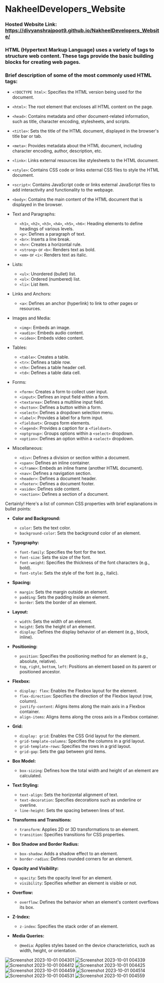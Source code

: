 # NakheelDevelopers_Website
### Hosted Website Link: https://divyanshrajpoot9.github.io/NakheelDevelopers_Website/
### HTML (Hypertext Markup Language) uses a variety of tags to structure web content. These tags provide the basic building blocks for creating web pages. 
### Brief description of some of the most commonly used HTML tags:

- `<!DOCTYPE html>`: Specifies the HTML version being used for the document.
  
- `<html>`: The root element that encloses all HTML content on the page.

- `<head>`: Contains metadata and other document-related information, such as title, character encoding, stylesheets, and scripts.

- `<title>`: Sets the title of the HTML document, displayed in the browser's title bar or tab.

- `<meta>`: Provides metadata about the HTML document, including character encoding, author, description, etc.

- `<link>`: Links external resources like stylesheets to the HTML document.

- `<style>`: Contains CSS code or links external CSS files to style the HTML document.

- `<script>`: Contains JavaScript code or links external JavaScript files to add interactivity and functionality to the webpage.

- `<body>`: Contains the main content of the HTML document that is displayed in the browser.

- Text and Paragraphs:
  - `<h1>`, `<h2>`, `<h3>`, `<h4>`, `<h5>`, `<h6>`: Heading elements to define headings of various levels.
  - `<p>`: Defines a paragraph of text.
  - `<br>`: Inserts a line break.
  - `<hr>`: Creates a horizontal rule.
  - `<strong>` or `<b>`: Renders text as bold.
  - `<em>` or `<i>`: Renders text as italic.

- Lists:
  - `<ul>`: Unordered (bullet) list.
  - `<ol>`: Ordered (numbered) list.
  - `<li>`: List item.

- Links and Anchors:
  - `<a>`: Defines an anchor (hyperlink) to link to other pages or resources.

- Images and Media:
  - `<img>`: Embeds an image.
  - `<audio>`: Embeds audio content.
  - `<video>`: Embeds video content.

- Tables:
  - `<table>`: Creates a table.
  - `<tr>`: Defines a table row.
  - `<th>`: Defines a table header cell.
  - `<td>`: Defines a table data cell.

- Forms:
  - `<form>`: Creates a form to collect user input.
  - `<input>`: Defines an input field within a form.
  - `<textarea>`: Defines a multiline input field.
  - `<button>`: Defines a button within a form.
  - `<select>`: Defines a dropdown selection menu.
  - `<label>`: Provides a label for a form input.
  - `<fieldset>`: Groups form elements.
  - `<legend>`: Provides a caption for a `<fieldset>`.
  - `<optgroup>`: Groups options within a `<select>` dropdown.
  - `<option>`: Defines an option within a `<select>` dropdown.

- Miscellaneous:
  - `<div>`: Defines a division or section within a document.
  - `<span>`: Defines an inline container.
  - `<iframe>`: Embeds an inline frame (another HTML document).
  - `<nav>`: Defines a navigation section.
  - `<header>`: Defines a document header.
  - `<footer>`: Defines a document footer.
  - `<aside>`: Defines side content.
  - `<section>`: Defines a section of a document.

 Certainly! Here's a list of common CSS properties with brief explanations in bullet points:

- **Color and Background:**
  - `color`: Sets the text color.
  - `background-color`: Sets the background color of an element.

- **Typography:**
  - `font-family`: Specifies the font for the text.
  - `font-size`: Sets the size of the font.
  - `font-weight`: Specifies the thickness of the font characters (e.g., bold).
  - `font-style`: Sets the style of the font (e.g., italic).

- **Spacing:**
  - `margin`: Sets the margin outside an element.
  - `padding`: Sets the padding inside an element.
  - `border`: Sets the border of an element.

- **Layout:**
  - `width`: Sets the width of an element.
  - `height`: Sets the height of an element.
  - `display`: Defines the display behavior of an element (e.g., block, inline).

- **Positioning:**
  - `position`: Specifies the positioning method for an element (e.g., absolute, relative).
  - `top`, `right`, `bottom`, `left`: Positions an element based on its parent or positioned ancestor.

- **Flexbox:**
  - `display: flex`: Enables the Flexbox layout for the element.
  - `flex-direction`: Specifies the direction of the Flexbox layout (row, column).
  - `justify-content`: Aligns items along the main axis in a Flexbox container.
  - `align-items`: Aligns items along the cross axis in a Flexbox container.

- **Grid:**
  - `display: grid`: Enables the CSS Grid layout for the element.
  - `grid-template-columns`: Specifies the columns in a grid layout.
  - `grid-template-rows`: Specifies the rows in a grid layout.
  - `grid-gap`: Sets the gap between grid items.

- **Box Model:**
  - `box-sizing`: Defines how the total width and height of an element are calculated.

- **Text Styling:**
  - `text-align`: Sets the horizontal alignment of text.
  - `text-decoration`: Specifies decorations such as underline or overline.
  - `line-height`: Sets the spacing between lines of text.

- **Transforms and Transitions:**
  - `transform`: Applies 2D or 3D transformations to an element.
  - `transition`: Specifies transitions for CSS properties.

- **Box Shadow and Border Radius:**
  - `box-shadow`: Adds a shadow effect to an element.
  - `border-radius`: Defines rounded corners for an element.

- **Opacity and Visibility:**
  - `opacity`: Sets the opacity level for an element.
  - `visibility`: Specifies whether an element is visible or not.

- **Overflow:**
  - `overflow`: Defines the behavior when an element's content overflows its box.

- **Z-Index:**
  - `z-index`: Specifies the stack order of an element.

- **Media Queries:**
  - `@media`: Applies styles based on the device characteristics, such as width, height, or orientation.

![Screenshot 2023-10-01 004301](https://github.com/divyanshrajpoot9/NakheelDevelopers_Website/assets/114856467/08f6131b-b640-4bb6-8a3b-8cfa55b7e49e)
![Screenshot 2023-10-01 004339](https://github.com/divyanshrajpoot9/NakheelDevelopers_Website/assets/114856467/094cc1b4-980f-4bc6-bb99-3e2596c1cdf1)
![Screenshot 2023-10-01 004412](https://github.com/divyanshrajpoot9/NakheelDevelopers_Website/assets/114856467/d18041eb-5c21-47d2-8e94-2d8898f43b9b)
![Screenshot 2023-10-01 004425](https://github.com/divyanshrajpoot9/NakheelDevelopers_Website/assets/114856467/c4b276a3-3db6-4d4f-a85d-a10477d82058)
![Screenshot 2023-10-01 004459](https://github.com/divyanshrajpoot9/NakheelDevelopers_Website/assets/114856467/3c519689-618e-40b9-8924-12a197883775)
![Screenshot 2023-10-01 004514](https://github.com/divyanshrajpoot9/NakheelDevelopers_Website/assets/114856467/e098308b-6aa2-4fd3-a1e5-f3806ab2d4b3)
![Screenshot 2023-10-01 004531](https://github.com/divyanshrajpoot9/NakheelDevelopers_Website/assets/114856467/f1765144-8ebe-4d66-b1e9-9c61d7f110f8)
![Screenshot 2023-10-01 004559](https://github.com/divyanshrajpoot9/NakheelDevelopers_Website/assets/114856467/84a1d113-41be-413f-b961-35ac8cc14b67)
